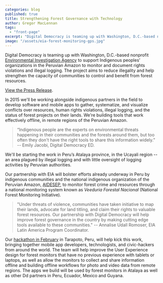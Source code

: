 ```yaml
---
categories: blog
published: true
title: Strengthening Forest Governance with Technology
author: Gregor MacLennan
tags: 
  - "front-page"
excerpt: "Digital Democracy is teaming up with Washington, D.C.-based nonprofit Environmental Investigation Agency to support Indigenous peoples’ organizations in the Peruvian Amazon to monitor and document rights violations and illegal logging."
image: "/assets/eia-forest-monitoring-gps.jpg"
---
```


Digital Democracy is teaming up with Washington, D.C.-based nonprofit [Environmental Investigation Agency](www.eia-global.org) to support Indigenous peoples’ organizations in the Peruvian Amazon to monitor and document rights violations and illegal logging. The project aims to reduce illegality and help strengthen the capacity of communities to control and benefit from forest resources.

[View the Press Release](//files.digital-democracy.org/20150114_eia_forest_governance_pr.pdf).

In 2015 we'll be working alongside indigenous partners in the field to develop software and mobile apps to gather, systematize, and visualize conflicts over resources, human rights violations, illegal logging, and the status of forest projects on their lands. We're building tools that work effectively offline, in remote regions of the Peruvian Amazon.

> “Indigenous people are the experts on environmental threats happening in their communities 
> and the forests around them, but too often they don't have the right tools to share this information widely.” -- Emily Jacobi, Digital Democracy ED.

We'll be starting the work in Peru’s Atalaya province, in the Ucayali region -- an area plagued by illegal logging and with little oversight of logging activities by Peruvian authorities. 

Our partnership with EIA will bolster efforts already underway in Peru by indigenous communities and the national indigenous organization of the Peruvian Amazon, [AIDESEP](www.aidesep.org.pe), to monitor forest crime and resources through a national monitoring system known as _Veeduria Forestal Nacional_ (National Forest Monitoring Initiative).

> "Under threats of violence, communities have taken initiative to map their lands, 
> advocate for land titling, and claim their rights to valuable forest resources.
> Our partnership with Digital Democracy will help improve forest governance in the 
> country by making cutting edge tools available to these communities." -- Annalise Udall Romoser, EIA Latin America Program Coordinator.

Our [hackathon in February](http://www.hacktherainforest.org/) in Tarapoto, Peru, will help kick this work, bringing together mobile app developers, technologists, and civic-hackers from around the world. The team will help improve the User Experience design for forest monitors that have no previous experience with tablets or laptops, as well as allow the monitors to collect and share information offline and building offline workflows for photo and video data from remote regions. The apps we build will be used by forest monitors in Atalaya as well as other Dd partners in Peru, Ecuador, Mexico and Guyana.